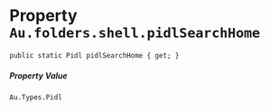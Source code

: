 # Property `Au.folders.shell.pidlSearchHome`

```
public static Pidl pidlSearchHome { get; }
```

##### Property Value

`Au.Types.Pidl`
